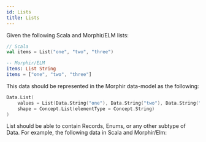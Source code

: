 ```yaml
---
id: Lists
title: Lists
---
```

Given the following Scala and Morphir/ELM lists:
```scala
// Scala
val items = List("one", "two", "three")
```

```elm
-- Morphir/ELM
items: List String
items = ["one", "two", "three"]
```

This data should be represented in the Morphir data-model as the following:
```scala
Data.List(
    values = List(Data.String("one"), Data.String("two"), Data.String("three")),
    shape = Concept.List(elementType = Concept.String)
)
```

List should be able to contain Records, Enums, or any other subtype of Data.
For example, the following data in Scala and Morphir/Elm:
